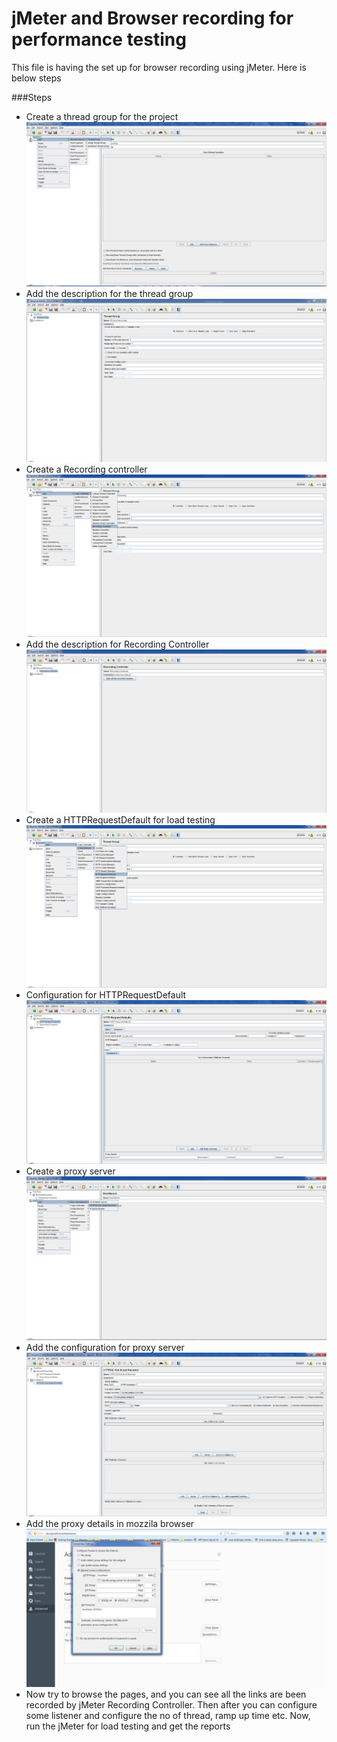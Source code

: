 jMeter and Browser recording for performance testing
====================================================
This file is having the set up for browser recording using jMeter. Here is below steps

###Steps
- Create a thread group for the project
  ![alt tag](https://raw.githubusercontent.com/cooligc/Installations/master/static/img/jMeterRecordings/threadgroup.png)
- Add the description for the thread group
  ![alt tag](https://raw.githubusercontent.com/cooligc/Installations/master/static/img/jMeterRecordings/ThreadGroupDetails.PNG)
- Create a Recording controller
  ![alt tag](https://raw.githubusercontent.com/cooligc/Installations/master/static/img/jMeterRecordings/RecordingController_Creation.png)
- Add the description for Recording Controller
  ![alt tag](https://raw.githubusercontent.com/cooligc/Installations/master/static/img/jMeterRecordings/RecordingController_Description.png)
- Create a HTTPRequestDefault for load testing 
  ![alt tag](https://raw.githubusercontent.com/cooligc/Installations/master/static/img/jMeterRecordings/Recording_Http_Request.png)
- Configuration for HTTPRequestDefault
  ![alt tag](https://raw.githubusercontent.com/cooligc/Installations/master/static/img/jMeterRecordings/Recording_Http_Request_Config.png)
- Create a proxy server 
  ![alt tag](https://raw.githubusercontent.com/cooligc/Installations/master/static/img/jMeterRecordings/Proxy_Server_Creation.png)
- Add the configuration for proxy server
  ![alt tag](https://raw.githubusercontent.com/cooligc/Installations/master/static/img/jMeterRecordings/Proxy_Server_Config.png)
- Add the proxy details in mozzila browser
  ![alt tag](https://raw.githubusercontent.com/cooligc/Installations/master/static/img/jMeterRecordings/Proxy_Server_Config_Mozzila.png)
- Now try to browse the pages, and you can see all the links are been recorded by jMeter Recording Controller. Then after you can configure some listener and configure the no of thread, ramp up time etc. Now, run the jMeter for load testing and get the reports
